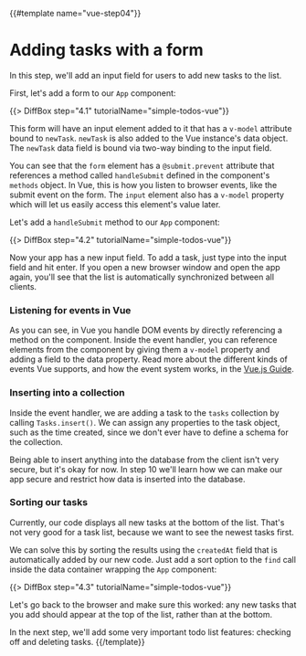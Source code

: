 {{#template name="vue-step04"}}

# Adding tasks with a form

In this step, we'll add an input field for users to add new tasks to the list.

First, let's add a form to our `App` component:

{{> DiffBox step="4.1" tutorialName="simple-todos-vue"}}

This form will have an input element added to it that has a `v-model` attribute bound to `newTask`. `newTask` is also added to the Vue instance's data object. The `newTask` data field is bound via two-way binding to the input field. 

You can see that the `form` element has a `@submit.prevent` attribute that references a method called `handleSubmit` defined in the component's `methods` object. In Vue, this is how you listen to browser events, like the submit event on the form. The `input` element also has a `v-model` property which will let us easily access this element's value later.

Let's add a `handleSubmit` method to our `App` component:

{{> DiffBox step="4.2" tutorialName="simple-todos-vue"}}

Now your app has a new input field. To add a task, just type into the input field and hit enter. If you open a new browser window and open the app again, you'll see that the list is automatically synchronized between all clients.

### Listening for events in Vue

As you can see, in Vue you handle DOM events by directly referencing a method on the component. Inside the event handler, you can reference elements from the component by giving them a `v-model` property and adding a field to the data property. Read more about the different kinds of events Vue supports, and how the event system works, in the [Vue.js Guide](https://vuejs.org/v2/guide/#Handling-User-Input).

### Inserting into a collection

Inside the event handler, we are adding a task to the `tasks` collection by calling `Tasks.insert()`. We can assign any properties to the task object, such as the time created, since we don't ever have to define a schema for the collection.

Being able to insert anything into the database from the client isn't very secure, but it's okay for now. In step 10 we'll learn how we can make our app secure and restrict how data is inserted into the database.

### Sorting our tasks

Currently, our code displays all new tasks at the bottom of the list. That's not very good for a task list, because we want to see the newest tasks first.

We can solve this by sorting the results using the `createdAt` field that is automatically added by our new code. Just add a sort option to the `find` call inside the data container wrapping the `App` component:

{{> DiffBox step="4.3" tutorialName="simple-todos-vue"}}

Let's go back to the browser and make sure this worked: any new tasks that you add should appear at the top of the list, rather than at the bottom.

In the next step, we'll add some very important todo list features: checking off and deleting tasks.
{{/template}}
